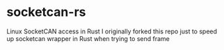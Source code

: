 # socketcan-rs
Linux SocketCAN access in Rust
I originally forked this repo just to speed up socketcan wrapper in Rust when trying to send frame
